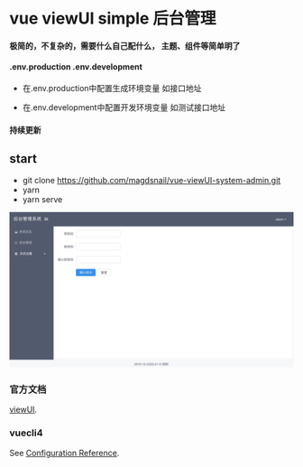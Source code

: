 # vue viewUI simple 后台管理
#### 极简的，不复杂的，需要什么自己配什么， 主题、组件等简单明了
#### .env.production .env.development
+ 在.env.production中配置生成环境变量 如接口地址
- 在.env.development中配置开发环境变量 如测试接口地址
#### 持续更新
## start
+ git clone https://github.com/magdsnail/vue-viewUI-system-admin.git
+ yarn
+ yarn serve

![show](https://github.com/magdsnail/vue-viewUI-admin/blob/master/images/1577857354152.jpg)

### 官方文档
[viewUI](https://www.iviewui.com/).

### vuecli4
See [Configuration Reference](https://cli.vuejs.org/config/).
